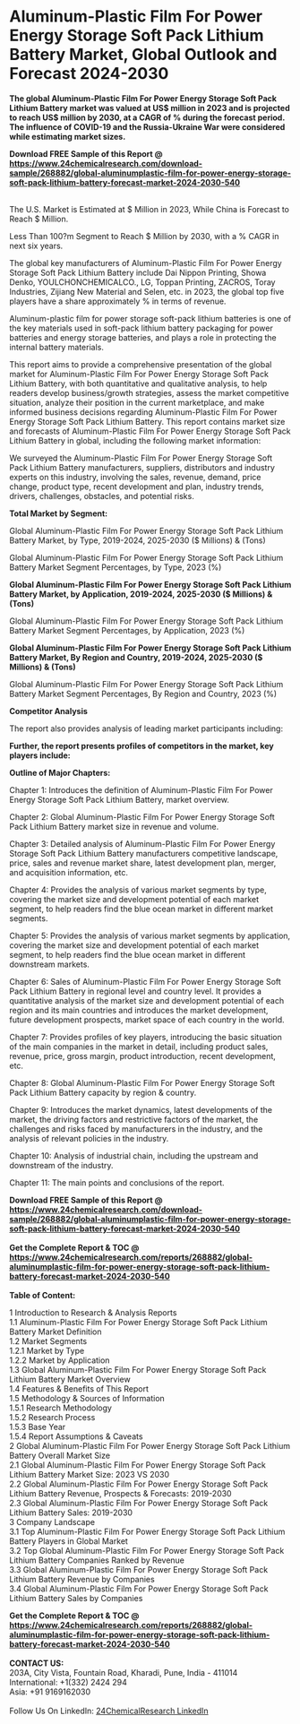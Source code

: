 <h1>Aluminum-Plastic Film For Power Energy Storage Soft Pack Lithium Battery Market, Global Outlook and Forecast 2024-2030</h1><p><strong>The global Aluminum-Plastic Film For Power Energy Storage Soft Pack Lithium Battery market was valued at US$ million in 2023 and is projected to reach US$ million by 2030, at a CAGR of % during the forecast period. The influence of COVID-19 and the Russia-Ukraine War were considered while estimating market sizes.</strong></p><p>
</p><p></p><div><b>Download FREE Sample of this Report @ 
            <a href="https://www.24chemicalresearch.com/download-sample/268882/global-aluminumplastic-film-for-power-energy-storage-soft-pack-lithium-battery-forecast-market-2024-2030-540">
            https://www.24chemicalresearch.com/download-sample/268882/global-aluminumplastic-film-for-power-energy-storage-soft-pack-lithium-battery-forecast-market-2024-2030-540</a></b></div><br><p>
The U.S. Market is Estimated at $ Million in 2023, While China is Forecast to Reach $ Million.</p><p>
Less Than 100?m Segment to Reach $ Million by 2030, with a % CAGR in next six years.</p><p>
The global key manufacturers of Aluminum-Plastic Film For Power Energy Storage Soft Pack Lithium Battery include Dai Nippon Printing, Showa Denko, YOULCHONCHEMICALCO., LG, Toppan Printing, ZACROS, Toray Industries, Zijiang New Material and Selen, etc. in 2023, the global top five players have a share approximately % in terms of revenue.</p><p>
Aluminum-plastic film for power storage soft-pack lithium batteries is one of the key materials used in soft-pack lithium battery packaging for power batteries and energy storage batteries, and plays a role in protecting the internal battery materials.</p><p>
This report aims to provide a comprehensive presentation of the global market for Aluminum-Plastic Film For Power Energy Storage Soft Pack Lithium Battery, with both quantitative and qualitative analysis, to help readers develop business/growth strategies, assess the market competitive situation, analyze their position in the current marketplace, and make informed business decisions regarding Aluminum-Plastic Film For Power Energy Storage Soft Pack Lithium Battery. This report contains market size and forecasts of Aluminum-Plastic Film For Power Energy Storage Soft Pack Lithium Battery in global, including the following market information:</p><p>
</p><p>
</p><p>We surveyed the Aluminum-Plastic Film For Power Energy Storage Soft Pack Lithium Battery manufacturers, suppliers, distributors and industry experts on this industry, involving the sales, revenue, demand, price change, product type, recent development and plan, industry trends, drivers, challenges, obstacles, and potential risks.</p><p>
<strong>Total Market by Segment:</strong></p><p>
Global Aluminum-Plastic Film For Power Energy Storage Soft Pack Lithium Battery Market, by Type, 2019-2024, 2025-2030 ($ Millions) &amp; (Tons)</p><p>
Global Aluminum-Plastic Film For Power Energy Storage Soft Pack Lithium Battery Market Segment Percentages, by Type, 2023 (%)</p><p>
</p><p>
</p><p><strong>Global Aluminum-Plastic Film For Power Energy Storage Soft Pack Lithium Battery Market, by Application, 2019-2024, 2025-2030 ($ Millions) &amp; (Tons)</strong></p><p>
Global Aluminum-Plastic Film For Power Energy Storage Soft Pack Lithium Battery Market Segment Percentages, by Application, 2023 (%)</p><p>
</p><p>
</p><p><strong>Global Aluminum-Plastic Film For Power Energy Storage Soft Pack Lithium Battery Market, By Region and Country, 2019-2024, 2025-2030 ($ Millions) &amp; (Tons)</strong></p><p>
Global Aluminum-Plastic Film For Power Energy Storage Soft Pack Lithium Battery Market Segment Percentages, By Region and Country, 2023 (%)</p><p>
</p><p>
</p><p><strong>Competitor Analysis</strong></p><p>
The report also provides analysis of leading market participants including:</p><p>
</p><p>
</p><p><strong>Further, the report presents profiles of competitors in the market, key players include:</strong></p><p>
</p><p>
</p><p><strong>Outline of Major Chapters:</strong></p><p>
Chapter 1: Introduces the definition of Aluminum-Plastic Film For Power Energy Storage Soft Pack Lithium Battery, market overview.</p><p>
Chapter 2: Global Aluminum-Plastic Film For Power Energy Storage Soft Pack Lithium Battery market size in revenue and volume.</p><p>
Chapter 3: Detailed analysis of Aluminum-Plastic Film For Power Energy Storage Soft Pack Lithium Battery manufacturers competitive landscape, price, sales and revenue market share, latest development plan, merger, and acquisition information, etc.</p><p>
Chapter 4: Provides the analysis of various market segments by type, covering the market size and development potential of each market segment, to help readers find the blue ocean market in different market segments.</p><p>
Chapter 5: Provides the analysis of various market segments by application, covering the market size and development potential of each market segment, to help readers find the blue ocean market in different downstream markets.</p><p>
Chapter 6: Sales of Aluminum-Plastic Film For Power Energy Storage Soft Pack Lithium Battery in regional level and country level. It provides a quantitative analysis of the market size and development potential of each region and its main countries and introduces the market development, future development prospects, market space of each country in the world.</p><p>
Chapter 7: Provides profiles of key players, introducing the basic situation of the main companies in the market in detail, including product sales, revenue, price, gross margin, product introduction, recent development, etc.</p><p>
Chapter 8: Global Aluminum-Plastic Film For Power Energy Storage Soft Pack Lithium Battery capacity by region &amp; country.</p><p>
Chapter 9: Introduces the market dynamics, latest developments of the market, the driving factors and restrictive factors of the market, the challenges and risks faced by manufacturers in the industry, and the analysis of relevant policies in the industry.</p><p>
Chapter 10: Analysis of industrial chain, including the upstream and downstream of the industry.</p><p>
Chapter 11: The main points and conclusions of the report.</p><div><b>Download FREE Sample of this Report @ 
            <a href="https://www.24chemicalresearch.com/download-sample/268882/global-aluminumplastic-film-for-power-energy-storage-soft-pack-lithium-battery-forecast-market-2024-2030-540">
            https://www.24chemicalresearch.com/download-sample/268882/global-aluminumplastic-film-for-power-energy-storage-soft-pack-lithium-battery-forecast-market-2024-2030-540</a></b></div><br><div><b>Get the Complete Report & TOC @ 
            <a href="https://www.24chemicalresearch.com/reports/268882/global-aluminumplastic-film-for-power-energy-storage-soft-pack-lithium-battery-forecast-market-2024-2030-540">
            https://www.24chemicalresearch.com/reports/268882/global-aluminumplastic-film-for-power-energy-storage-soft-pack-lithium-battery-forecast-market-2024-2030-540</a></b></div><br>
            <b>Table of Content:</b><p>1 Introduction to Research & Analysis Reports<br />
    1.1 Aluminum-Plastic Film For Power Energy Storage Soft Pack Lithium Battery Market Definition<br />
    1.2 Market Segments<br />
        1.2.1 Market by Type<br />
        1.2.2 Market by Application<br />
    1.3 Global Aluminum-Plastic Film For Power Energy Storage Soft Pack Lithium Battery Market Overview<br />
    1.4 Features & Benefits of This Report<br />
    1.5 Methodology & Sources of Information<br />
        1.5.1 Research Methodology<br />
        1.5.2 Research Process<br />
        1.5.3 Base Year<br />
        1.5.4 Report Assumptions & Caveats<br />
2 Global Aluminum-Plastic Film For Power Energy Storage Soft Pack Lithium Battery Overall Market Size<br />
    2.1 Global Aluminum-Plastic Film For Power Energy Storage Soft Pack Lithium Battery Market Size: 2023 VS 2030<br />
    2.2 Global Aluminum-Plastic Film For Power Energy Storage Soft Pack Lithium Battery Revenue, Prospects & Forecasts: 2019-2030<br />
    2.3 Global Aluminum-Plastic Film For Power Energy Storage Soft Pack Lithium Battery Sales: 2019-2030<br />
3 Company Landscape<br />
    3.1 Top Aluminum-Plastic Film For Power Energy Storage Soft Pack Lithium Battery Players in Global Market<br />
    3.2 Top Global Aluminum-Plastic Film For Power Energy Storage Soft Pack Lithium Battery Companies Ranked by Revenue<br />
    3.3 Global Aluminum-Plastic Film For Power Energy Storage Soft Pack Lithium Battery Revenue by Companies<br />
    3.4 Global Aluminum-Plastic Film For Power Energy Storage Soft Pack Lithium Battery Sales by Companies<br />
   </p><div><b>Get the Complete Report & TOC @ 
            <a href="https://www.24chemicalresearch.com/reports/268882/global-aluminumplastic-film-for-power-energy-storage-soft-pack-lithium-battery-forecast-market-2024-2030-540">
            https://www.24chemicalresearch.com/reports/268882/global-aluminumplastic-film-for-power-energy-storage-soft-pack-lithium-battery-forecast-market-2024-2030-540</a></b></div><br><b>CONTACT US:</b><br>
            203A, City Vista, Fountain Road, Kharadi, Pune, India - 411014<br>
            International: +1(332) 2424 294<br>
            Asia: +91 9169162030 <br><br>
            Follow Us On LinkedIn: <a href="https://www.linkedin.com/company/24chemicalresearch/">24ChemicalResearch LinkedIn</a>